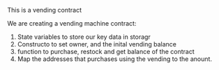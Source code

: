This is a vending contract

We are creating a vending machine contract:
1. State variables to store our key data in storagr
2. Constructo to set owner, and the inital vending balance
3. function to purchase, restock and get balance of the contract
4. Map the addresses that purchases using the vending to the anount.
